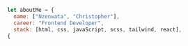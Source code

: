 ```js
let aboutMe = {
  name: ["Nzenwata", "Christopher"],
  career: "Frontend Developer",
  stack: [html, css, javaScript, scss, tailwind, react],
{
```
<!--
<p align="center">
<img src="https://readme-typing-svg.herokuapp.com?font=Sora&weight=500&size=35&duration=4000&pause=1000&color=3FBFFF&center=true&vCenter=true&width=600&height=70&lines=Hi+There!+👋;I'm+Nzenwata+Christopher;A+Frontend+Web+Developer" />
</p>
--->
<!--
<h1>Hi, I'm Nzenwata Christopher, a frontend web developer</h1>

I'm just a regular guy on my journey to becoming a full-stack developer. It's a key part of one of my long-term goals. I'm dedicated to improving and expanding my skill set particularly in web development one commit at a time. I’m currently studying Computer Science to deepen my understanding of computing.

<br>

## GitHub Stats

> This section shows a snapshot of my coding activity and contributions on GitHub, reflecting my growth and progress over time.
<br>

[![GitHub Streak](https://github-readme-streak-stats-omega-swart.vercel.app?user=Chris-Error-404&theme=dark)](https://git.io/streak-stats)
<br>

## Currently Learning

> This section highlights the new skills and technologies I'm diving into right now because growth never stops and there’s always something exciting to explore.

<br>

![React](https://img.shields.io/badge/React-20232A?style=badge&logo=react&logoColor=61DAFB)
![TailwindCSS](https://img.shields.io/badge/TailwindCSS-38B2AC?style=badge&logo=tailwind-css&logoColor=white)
![Microsoft Access](https://img.shields.io/badge/Microsoft_Access-A4373A?style=badge&logo=microsoft-access&logoColor=white)

<br>

## Languages - Frameworks - Tools

> These are the languages, frameworks and tools I use to build projects, solve problems, and keep improving my skills.

<br>

![HTML5](https://img.shields.io/badge/HTML5-E34F26?style=badge&logo=html5&logoColor=white)
![CSS3](https://img.shields.io/badge/CSS3-1572B6?style=badge&logo=css3&logoColor=white)
![JavaScript](https://img.shields.io/badge/JavaScript-F7DF1E?style=badge&logo=javascript&logoColor=black)
![Sass](https://img.shields.io/badge/Sass-CC6699?style=badge&logo=sass&logoColor=white)
![TailwindCSS](https://img.shields.io/badge/TailwindCSS-38B2AC?style=badge&logo=tailwind-css&logoColor=white)
![React](https://img.shields.io/badge/React-20232A?style=badge&logo=react&logoColor=61DAFB)
![Vite](https://img.shields.io/badge/Vite-646CFF?style=badge&logo=vite&logoColor=white)
![Python](https://img.shields.io/badge/Python-3776AB?style=badge&logo=python&logoColor=white)
![Git](https://img.shields.io/badge/Git-F05032?style=badge&logo=git&logoColor=white)
![GitHub](https://img.shields.io/badge/GitHub-181717?style=badge&logo=github&logoColor=white)
![Vercel](https://img.shields.io/badge/Vercel-000000?style=badge&logo=vercel&logoColor=white)
![VS Code](https://img.shields.io/badge/VS%20Code-007ACC?style=badge&logo=visual-studio-code&logoColor=white)
![VSCodium](https://img.shields.io/badge/VSCodium-2F80ED?style=badge&logo=vscodium&logoColor=white)
![Figma](https://img.shields.io/badge/Figma-F24E1E?style=badge&logo=figma&logoColor=white)
![Obsidian](https://img.shields.io/badge/Obsidian-483699?style=badge&logo=obsidian&logoColor=white)
![Windows](https://img.shields.io/badge/Windows-0078D6?style=badge&logo=windows&logoColor=white)

<br>

## Contact Me

> Feel free to reach out if you want to collaborate, ask questions, or just say hi. I’m always open to connect!

<br>

[![Gmail](https://img.shields.io/badge/Gmail-D14836?style=badge&logo=gmail&logoColor=white)](mailto:nzenwatachristopher186@gmail.com)
[![LinkedIn](https://img.shields.io/badge/LinkedIn-0077B5?style=badge&logo=linkedin&logoColor=white)](https://www.linkedin.com/in/christopher-nzenwata-b52807334/)
[![X](https://img.shields.io/badge/Twitter-000000?style=badge&logo=x&logoColor=white)](https://x.com/Chris_Error_404)
[![Instagram](https://img.shields.io/badge/Instagram-E4405F?style=badge&logo=instagram&logoColor=white)](https://www.instagram.com/typicaldeveloper)
[![StackOverflow](https://img.shields.io/badge/StackOverflow-F58025?style=badge&logo=stackoverflow&logoColor=white)](https://stackoverflow.com/users/28486191/) -->
